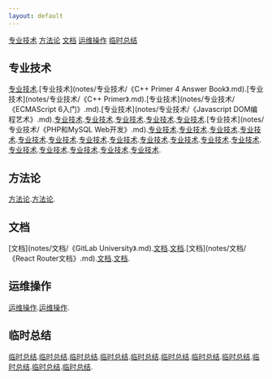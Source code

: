 ```yaml
---
layout: default
---
```


[专业技术](#zhuanyejishu)
[方法论](#fangfalun)
[文档](#wendang)
[运维操作](#yunweicaozuo)
[临时总结](#linshizongjie)


## [](#header-3)专业技术
<span id="zhuanyejishu"></span>
[专业技术](notes/专业技术/《Android编程权威指南》.md).[专业技术](notes/专业技术/《C++ Primer 4 Answer Book》.md).[专业技术](notes/专业技术/《C++ Primer》.md).[专业技术](notes/专业技术/《ECMAScript 6入门》.md).[专业技术](notes/专业技术/《Javascript DOM编程艺术》.md).[专业技术](notes/专业技术/《JavaScript高级程序设计》.md).[专业技术](notes/专业技术/《Java核心技术：卷1》.md).[专业技术](notes/专业技术/《Java编程思想》.md).[专业技术](notes/专业技术/《Linux内核设计与实现》.md).[专业技术](notes/专业技术/《MySql必知必会》.md).[专业技术](notes/专业技术/《PHP和MySQL Web开发》.md).[专业技术](notes/专业技术/《Python核心编程》.md).[专业技术](notes/专业技术/《Redis设计与实现》.md).[专业技术](notes/专业技术/《图解HTTP协议》.md).[专业技术](notes/专业技术/《大型网站技术架构：核心原理与案例分析》.md).[专业技术](notes/专业技术/《大话设计模式》.md).[专业技术](notes/专业技术/《推荐系统实践》.md).[专业技术](notes/专业技术/《构建高性能Web站点》.md).[专业技术](notes/专业技术/《深入PHP——面向对象、模式与实践》.md).[专业技术](notes/专业技术/《深入理解计算机系统》.md).[专业技术](notes/专业技术/《白帽子讲Web安全》.md).[专业技术](notes/专业技术/《算法（Java版）》.md).[专业技术](notes/专业技术/《精通CSS高级Web标准解决方案》.md).[专业技术](notes/专业技术/《编程之美》.md).[专业技术](notes/专业技术/《计算机网络原理》.md).[专业技术](notes/专业技术/《重构——改善即有代码的设计》.md).[专业技术](notes/专业技术/《高性能MySQL》.md).[专业技术](notes/专业技术/《鸟哥的Linux私房菜——基础学习篇》.md).

## [](#header-3)方法论
<span id="fangfalun"></span>
[方法论](notes/方法论/《运营之光》.md).[方法论](notes/方法论/《黑客与画家》.md).

## [](#header-3)文档
<span id="wendang"></span>
[文档](notes/文档/《GitLab University》.md).[文档](notes/文档/《PHP手册-函数参考部分》.md).[文档](notes/文档/《PHP手册-语言参考部分》.md).[文档](notes/文档/《React Router文档》.md).[文档](notes/文档/《React文档》.md).[文档](notes/文档/《Redux文档》.md).

## [](#header-3)运维操作
<span id="yunweicaozuo"></span>
[运维操作](notes/运维操作/CentOS环境常用操作.md).[运维操作](notes/运维操作/CentOS部署Phalcon+Laravel+React混合项目执行环境.md).

## [](#header-3)临时总结
<span id="linshizongjie"></span>
[临时总结](notes/临时总结/C&C++.md).[临时总结](notes/临时总结/Coding.md).[临时总结](notes/临时总结/Extend.md).[临时总结](notes/临时总结/Java&Android.md).[临时总结](notes/临时总结/JavaScript.md).[临时总结](notes/临时总结/Linux.md).[临时总结](notes/临时总结/MySQL.md).[临时总结](notes/临时总结/Nginx.md).[临时总结](notes/临时总结/PHP.md).[临时总结](notes/临时总结/Redis.md).[临时总结](notes/临时总结/TCP&IP.md).



